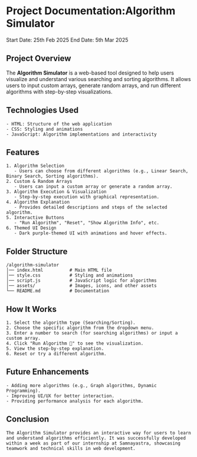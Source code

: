 # Project Documentation:Algorithm Simulator

Start Date: 25th Feb 2025
End Date: 5th Mar 2025

## Project Overview
The **Algorithm Simulator** is a web-based tool designed to help users visualize and understand various searching and sorting algorithms. It allows users to input custom arrays, generate random arrays, and run different algorithms with step-by-step visualizations.

## Technologies Used
```plaintext
- HTML: Structure of the web application
- CSS: Styling and animations
- JavaScript: Algorithm implementations and interactivity
```

## Features
```plaintext
1. Algorithm Selection
   - Users can choose from different algorithms (e.g., Linear Search, Binary Search, Sorting algorithms).
2. Custom & Random Arrays
   - Users can input a custom array or generate a random array.
3. Algorithm Execution & Visualization
   - Step-by-step execution with graphical representation.
4. Algorithm Explanation
   - Provides detailed descriptions and steps of the selected algorithm.
5. Interactive Buttons
   - "Run Algorithm", "Reset", "Show Algorithm Info", etc.
6. Themed UI Design
   - Dark purple-themed UI with animations and hover effects.
```

## Folder Structure
```plaintext
/algorithm-simulator
│── index.html          # Main HTML file
│── style.css           # Styling and animations
│── script.js           # JavaScript logic for algorithms
│── assets/             # Images, icons, and other assets
└── README.md           # Documentation
```

## How It Works
```plaintext
1. Select the algorithm type (Searching/Sorting).
2. Choose the specific algorithm from the dropdown menu.
3. Enter a number to search (for searching algorithms) or input a custom array.
4. Click "Run Algorithm 🚀" to see the visualization.
5. View the step-by-step explanation.
6. Reset or try a different algorithm.
```

## Future Enhancements
```plaintext
- Adding more algorithms (e.g., Graph algorithms, Dynamic Programming).
- Improving UI/UX for better interaction.
- Providing performance analysis for each algorithm.
```

## Conclusion
```plaintext
The Algorithm Simulator provides an interactive way for users to learn and understand algorithms efficiently. It was successfully developed within a week as part of our internship at Samnayastra, showcasing teamwork and technical skills in web development.
```

